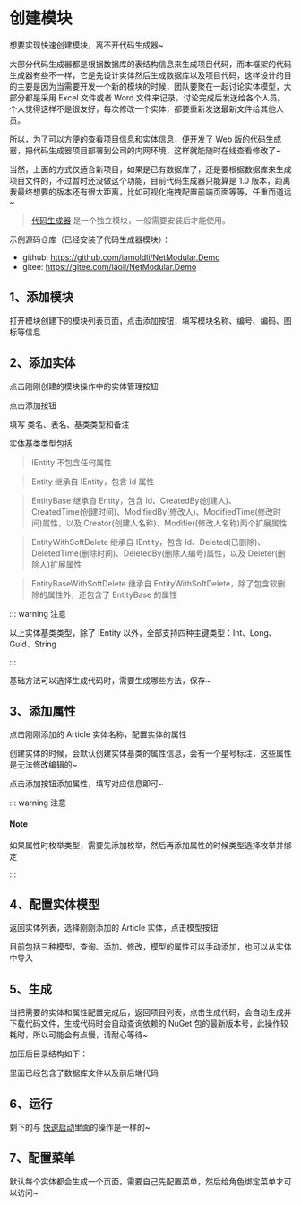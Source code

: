 # 创建模块

想要实现快速创建模块，离不开代码生成器~

大部分代码生成器都是根据数据库的表结构信息来生成项目代码，而本框架的代码生成器有些不一样，它是先设计实体然后生成数据库以及项目代码，这样设计的目的主要是因为当需要开发一个新的模块的时候，团队要聚在一起讨论实体模型，大部分都是采用 Excel 文件或者 Word 文件来记录，讨论完成后发送给各个人员。个人觉得这样不是很友好，每次修改一个实体，都要重新发送最新文件给其他人员。

所以，为了可以方便的查看项目信息和实体信息，便开发了 Web 版的代码生成器，把代码生成器项目部署到公司的内网环境，这样就能随时在线查看修改了~

当然，上面的方式仅适合新项目，如果是已有数据库了，还是要根据数据库来生成项目文件的，不过暂时还没做这个功能，目前代码生成器只能算是 1.0 版本，距离我最终想要的版本还有很大距离，比如可视化拖拽配置前端页面等等，任重而道远~

> [代码生成器](https://github.com/iamoldli/NetModular.Module.CodeGenerator) 是一个独立模块，一般需要安装后才能使用。

示例源码仓库（已经安装了代码生成器模块）：
- github: https://github.com/iamoldli/NetModular.Demo
- gitee: https://gitee.com/laoli/NetModular.Demo

## 1、添加模块

打开模块创建下的模块列表页面，点击添加按钮，填写模块名称、编号、编码、图标等信息

<nm-img id="20190918152255"/>

## 2、添加实体

点击刚刚创建的模块操作中的实体管理按钮

<nm-img id="20190918152725"/>

点击添加按钮

<nm-img id="20190918152831"/>

填写 类名、表名、基类类型和备注

实体基类类型包括

> IEntity 不包含任何属性

> Entity 继承自 IEntity，包含 Id 属性

> EntityBase 继承自 Entity，包含 Id、CreatedBy(创建人)、CreatedTime(创建时间)、ModifiedBy(修改人)、ModifiedTime(修改时间)属性，以及 Creator(创建人名称)、Modifier(修改人名称)两个扩展属性

> EntityWithSoftDelete 继承自 IEntity，包含 Id、Deleted(已删除)、DeletedTime(删除时间)、DeletedBy(删除人编号)属性，以及 Deleter(删除人)扩展属性

> EntityBaseWithSoftDelete 继承自 EntityWithSoftDelete，除了包含软删除的属性外，还包含了 EntityBase 的属性

::: warning 注意

以上实体基类类型，除了 IEntity 以外，全部支持四种主键类型：Int、Long、Guid、String

:::

基础方法可以选择生成代码时，需要生成哪些方法，保存~

## 3、添加属性

点击刚刚添加的 Article 实体名称，配置实体的属性

<nm-img id="20190918154356"/>

创建实体的时候，会默认创建实体基类的属性信息，会有一个星号标注，这些属性是无法修改编辑的~

点击添加按钮添加属性，填写对应信息即可~

<nm-img id="20190918154625" />

::: warning 注意

#### Note

如果属性时枚举类型，需要先添加枚举，然后再添加属性的时候类型选择枚举并绑定

:::

## 4、配置实体模型

返回实体列表，选择刚刚添加的 Article 实体，点击模型按钮

<nm-img id="20190918155141" />

目前包括三种模型，查询、添加、修改，模型的属性可以手动添加，也可以从实体中导入

<nm-img id="20190918155254" />

## 5、生成

当把需要的实体和属性配置完成后，返回项目列表，点击生成代码，会自动生成并下载代码文件，生成代码时会自动查询依赖的 NuGet 包的最新版本号，此操作较耗时，所以可能会有点慢，请耐心等待~

加压后目录结构如下：

<nm-img id="20190918155614" />

里面已经包含了数据库文件以及前后端代码

## 6、运行

剩下的与 [快速启动](./GetingStart.html)里面的操作是一样的~

## 7、配置菜单

默认每个实体都会生成一个页面，需要自己先配置菜单，然后给角色绑定菜单才可以访问~
